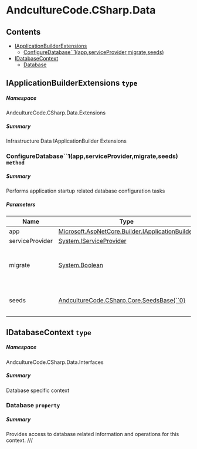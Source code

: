 <a name='assembly'></a>
# AndcultureCode.CSharp.Data

## Contents

- [IApplicationBuilderExtensions](#T-AndcultureCode-CSharp-Data-Extensions-IApplicationBuilderExtensions 'AndcultureCode.CSharp.Data.Extensions.IApplicationBuilderExtensions')
  - [ConfigureDatabase\`\`1(app,serviceProvider,migrate,seeds)](#M-AndcultureCode-CSharp-Data-Extensions-IApplicationBuilderExtensions-ConfigureDatabase``1-Microsoft-AspNetCore-Builder-IApplicationBuilder,System-IServiceProvider,System-Boolean,AndcultureCode-CSharp-Core-SeedsBase{``0}- 'AndcultureCode.CSharp.Data.Extensions.IApplicationBuilderExtensions.ConfigureDatabase``1(Microsoft.AspNetCore.Builder.IApplicationBuilder,System.IServiceProvider,System.Boolean,AndcultureCode.CSharp.Core.SeedsBase{``0})')
- [IDatabaseContext](#T-AndcultureCode-CSharp-Data-Interfaces-IDatabaseContext 'AndcultureCode.CSharp.Data.Interfaces.IDatabaseContext')
  - [Database](#P-AndcultureCode-CSharp-Data-Interfaces-IDatabaseContext-Database 'AndcultureCode.CSharp.Data.Interfaces.IDatabaseContext.Database')

<a name='T-AndcultureCode-CSharp-Data-Extensions-IApplicationBuilderExtensions'></a>
## IApplicationBuilderExtensions `type`

##### Namespace

AndcultureCode.CSharp.Data.Extensions

##### Summary

Infrastructure Data IApplicationBuilder Extensions

<a name='M-AndcultureCode-CSharp-Data-Extensions-IApplicationBuilderExtensions-ConfigureDatabase``1-Microsoft-AspNetCore-Builder-IApplicationBuilder,System-IServiceProvider,System-Boolean,AndcultureCode-CSharp-Core-SeedsBase{``0}-'></a>
### ConfigureDatabase\`\`1(app,serviceProvider,migrate,seeds) `method`

##### Summary

Performs application startup related database configuration tasks

##### Parameters

| Name | Type | Description |
| ---- | ---- | ----------- |
| app | [Microsoft.AspNetCore.Builder.IApplicationBuilder](#T-Microsoft-AspNetCore-Builder-IApplicationBuilder 'Microsoft.AspNetCore.Builder.IApplicationBuilder') |  |
| serviceProvider | [System.IServiceProvider](http://msdn.microsoft.com/query/dev14.query?appId=Dev14IDEF1&l=EN-US&k=k:System.IServiceProvider 'System.IServiceProvider') |  |
| migrate | [System.Boolean](http://msdn.microsoft.com/query/dev14.query?appId=Dev14IDEF1&l=EN-US&k=k:System.Boolean 'System.Boolean') | Should outstanding code-first migrations be run? |
| seeds | [AndcultureCode.CSharp.Core.SeedsBase{\`\`0}](#T-AndcultureCode-CSharp-Core-SeedsBase{``0} 'AndcultureCode.CSharp.Core.SeedsBase{``0}') | Optional instance of seeds to run |

<a name='T-AndcultureCode-CSharp-Data-Interfaces-IDatabaseContext'></a>
## IDatabaseContext `type`

##### Namespace

AndcultureCode.CSharp.Data.Interfaces

##### Summary

Database specific context

<a name='P-AndcultureCode-CSharp-Data-Interfaces-IDatabaseContext-Database'></a>
### Database `property`

##### Summary

Provides access to database related information and operations for this context.
///

